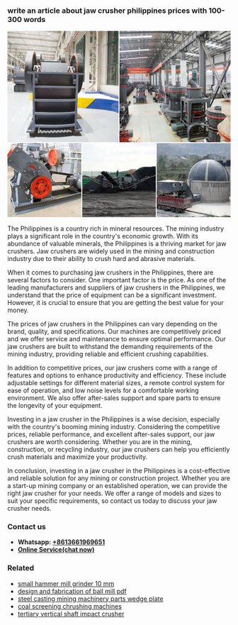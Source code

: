 <h3>write an article about jaw crusher philippines prices with 100-300 words</h3><img src='1702952820.jpg' alt=''><p>The Philippines is a country rich in mineral resources. The mining industry plays a significant role in the country's economic growth. With its abundance of valuable minerals, the Philippines is a thriving market for jaw crushers. Jaw crushers are widely used in the mining and construction industry due to their ability to crush hard and abrasive materials.</p><p>When it comes to purchasing jaw crushers in the Philippines, there are several factors to consider. One important factor is the price. As one of the leading manufacturers and suppliers of jaw crushers in the Philippines, we understand that the price of equipment can be a significant investment. However, it is crucial to ensure that you are getting the best value for your money.</p><p>The prices of jaw crushers in the Philippines can vary depending on the brand, quality, and specifications. Our machines are competitively priced and we offer service and maintenance to ensure optimal performance. Our jaw crushers are built to withstand the demanding requirements of the mining industry, providing reliable and efficient crushing capabilities.</p><p>In addition to competitive prices, our jaw crushers come with a range of features and options to enhance productivity and efficiency. These include adjustable settings for different material sizes, a remote control system for ease of operation, and low noise levels for a comfortable working environment. We also offer after-sales support and spare parts to ensure the longevity of your equipment.</p><p>Investing in a jaw crusher in the Philippines is a wise decision, especially with the country's booming mining industry. Considering the competitive prices, reliable performance, and excellent after-sales support, our jaw crushers are worth considering. Whether you are in the mining, construction, or recycling industry, our jaw crushers can help you efficiently crush materials and maximize your productivity.</p><p>In conclusion, investing in a jaw crusher in the Philippines is a cost-effective and reliable solution for any mining or construction project. Whether you are a start-up mining company or an established operation, we can provide the right jaw crusher for your needs. We offer a range of models and sizes to suit your specific requirements, so contact us today to discuss your jaw crusher needs.</p><h3>Contact us</h3><ul><li><strong>Whatsapp:&nbsp;<a href="https://wa.me/8613661969651">+8613661969651</a></strong></li><li><a href="https://swt.shibang-china.com/?git&amp;zhl&amp;write an article about jaw crusher philippines prices with 100300 words"><strong>Online Service(chat now)</strong></a></li></ul><h3>Related</h3><ul><li><a href='small hammer mill grinder 10 mm.md'>small hammer mill grinder 10 mm</a></li><li><a href='design and fabrication of ball mill pdf.md'>design and fabrication of ball mill pdf</a></li><li><a href='steel casting mining machinery parts wedge plate.md'>steel casting mining machinery parts wedge plate</a></li><li><a href='coal screening chrushing machines.md'>coal screening chrushing machines</a></li><li><a href='tertiary vertical shaft impact crusher.md'>tertiary vertical shaft impact crusher</a></li></ul>